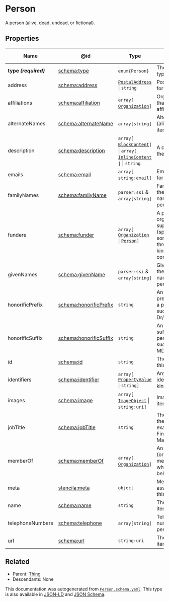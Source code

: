 # Person

A person (alive, dead, undead, or fictional).

## Properties

| Name                  | @id                                                          | Type                                                                                                         | Description                                                                                               | Inherited from     |
| --------------------- | ------------------------------------------------------------ | ------------------------------------------------------------------------------------------------------------ | --------------------------------------------------------------------------------------------------------- | ------------------ |
| **type _(required)_** | [schema:type](https://schema.org/type)                       | `enum{`​`Person`​`}`                                                                                         | The name of the type.                                                                                     | [Entity](./Entity) |
| address               | [schema:address](https://schema.org/address)                 | [`PostalAddress`](./PostalAddress) \| `string`                                                               | Postal address for the person.                                                                            | [Person](./Person) |
| affiliations          | [schema:affiliation](https://schema.org/affiliation)         | `array[`​[`Organization`](./Organization)​`]`                                                                | Organizations that the person is affiliated with.                                                         | [Person](./Person) |
| alternateNames        | [schema:alternateName](https://schema.org/alternateName)     | `array[`​`string`​`]`                                                                                        | Alternate names (aliases) for the item.                                                                   | [Thing](./Thing)   |
| description           | [schema:description](https://schema.org/description)         | `array[`​[`BlockContent`](./BlockContent)​`]` \| `array[`​[`InlineContent`](./InlineContent)​`]` \| `string` | A description of the item.                                                                                | [Thing](./Thing)   |
| emails                | [schema:email](https://schema.org/email)                     | `array[`​`string:email`​`]`                                                                                  | Email addresses for the person.                                                                           | [Person](./Person) |
| familyNames           | [schema:familyName](https://schema.org/familyName)           | `parser:ssi` & `array[`​`string`​`]`                                                                         | Family name. In the U.S., the last name of a person.                                                      | [Person](./Person) |
| funders               | [schema:funder](https://schema.org/funder)                   | `array[`​[`Organization`](./Organization) \| [`Person`](./Person)​`]`                                        | A person or organization that supports (sponsors) something through some kind of financial contribution.  | [Person](./Person) |
| givenNames            | [schema:givenName](https://schema.org/givenName)             | `parser:ssi` & `array[`​`string`​`]`                                                                         | Given name. In the U.S., the first name of a person.                                                      | [Person](./Person) |
| honorificPrefix       | [schema:honorificPrefix](https://schema.org/honorificPrefix) | `string`                                                                                                     | An honorific prefix preceding a person's name such as Dr/Mrs/Mr.                                          | [Person](./Person) |
| honorificSuffix       | [schema:honorificSuffix](https://schema.org/honorificSuffix) | `string`                                                                                                     | An honorific suffix after a person's name such as MD/PhD/MSCSW.                                           | [Person](./Person) |
| id                    | [schema:id](https://schema.org/id)                           | `string`                                                                                                     | The identifier for this item.                                                                             | [Entity](./Entity) |
| identifiers           | [schema:identifier](https://schema.org/identifier)           | `array[`​[`PropertyValue`](./PropertyValue) \| `string`​`]`                                                  | Any kind of identifier for any kind of Thing.                                                             | [Thing](./Thing)   |
| images                | [schema:image](https://schema.org/image)                     | `array[`​[`ImageObject`](./ImageObject) \| `string:uri`​`]`                                                  | Images of the item.                                                                                       | [Thing](./Thing)   |
| jobTitle              | [schema:jobTitle](https://schema.org/jobTitle)               | `string`                                                                                                     | The job title of the person (for example, Financial Manager).                                             | [Person](./Person) |
| memberOf              | [schema:memberOf](https://schema.org/memberOf)               | `array[`​[`Organization`](./Organization)​`]`                                                                | An organization (or program membership) to which this person belongs.                                     | [Person](./Person) |
| meta                  | [stencila:meta](https://schema.stenci.la/meta.jsonld)        | `object`                                                                                                     | Metadata associated with this item.                                                                       | [Entity](./Entity) |
| name                  | [schema:name](https://schema.org/name)                       | `string`                                                                                                     | The name of the item.                                                                                     | [Thing](./Thing)   |
| telephoneNumbers      | [schema:telephone](https://schema.org/telephone)             | `array[`​`string`​`]`                                                                                        | Telephone numbers for the person.                                                                         | [Person](./Person) |
| url                   | [schema:url](https://schema.org/url)                         | `string:uri`                                                                                                 | The URL of the item.                                                                                      | [Thing](./Thing)   |

## Related

-   Parent: [Thing](./Thing)
-   Descendants: None

 This documentation was autogenerated from [`Person.schema.yaml`](https://github.com/stencila/schema/blob/master/schema/Person.schema.yaml). This type is also available in [JSON-LD](https://schema.org/Person) and [JSON Schema](https://schema.stenci.la/Person.schema.json).
